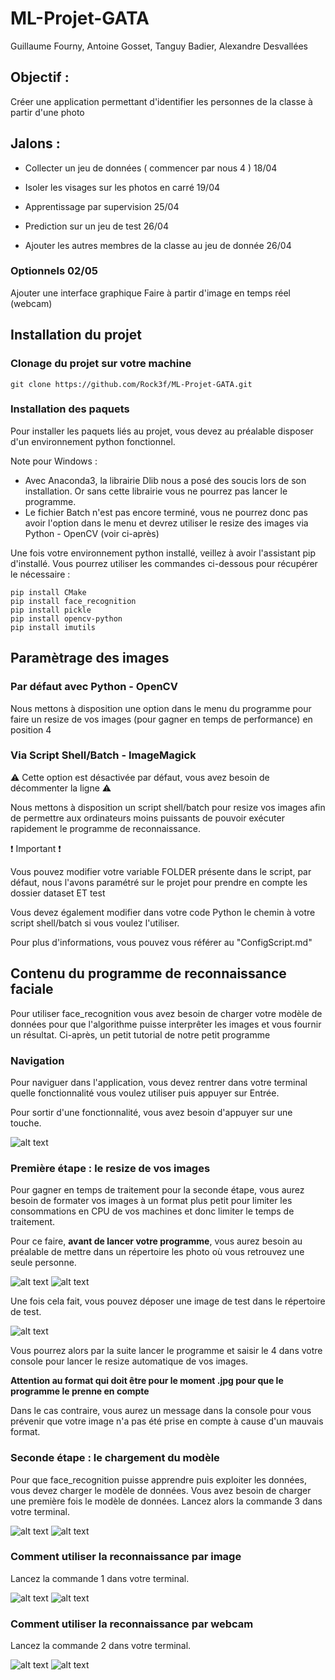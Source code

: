 # ML-Projet-GATA
Guillaume Fourny, Antoine Gosset, Tanguy Badier, Alexandre Desvallées

## Objectif :

Créer une application permettant d'identifier les personnes de la classe à partir d'une photo

## Jalons :

- Collecter un jeu de données ( commencer par nous 4 ) 18/04

- Isoler les visages sur les photos en carré 19/04

- Apprentissage par supervision 25/04

- Prediction sur un jeu de test 26/04

- Ajouter les autres membres de la classe au jeu de donnée 26/04

### Optionnels 02/05
  Ajouter une interface graphique 
  Faire à partir d'image en temps réel (webcam) 
  
## Installation du projet

### Clonage du projet sur votre machine

    git clone https://github.com/Rock3f/ML-Projet-GATA.git

### Installation des paquets

Pour installer les paquets liés au projet, vous devez au préalable disposer d'un environnement python fonctionnel. 

Note pour Windows :

 - Avec Anaconda3, la librairie Dlib nous a posé des soucis lors de son installation. Or sans cette librairie vous ne pourrez pas lancer le programme.
 - Le fichier Batch n'est pas encore terminé, vous ne pourrez donc pas avoir l'option dans le menu et devrez utiliser le resize des images via Python - OpenCV (voir ci-après)

Une fois votre environnement python installé, veillez à avoir l'assistant pip d'installé. Vous pourrez utiliser les commandes ci-dessous pour récupérer le nécessaire :

    pip install CMake
    pip install face_recognition
    pip install pickle
    pip install opencv-python
    pip install imutils

## Paramètrage des images

### Par défaut avec Python - OpenCV

Nous mettons à disposition une option dans le menu du programme pour faire un resize de vos images (pour gagner en temps de performance) en position 4 

### Via Script Shell/Batch - ImageMagick

:warning: Cette option est désactivée par défaut, vous avez besoin de décommenter la ligne :warning:

Nous mettons à disposition un script shell/batch pour resize vos images afin de permettre aux ordinateurs moins puissants de pouvoir exécuter rapidement le programme de reconnaissance.

:exclamation: Important :exclamation:

Vous pouvez modifier votre variable FOLDER présente dans le script, par défaut, nous l'avons paramétré sur le projet pour prendre en compte les dossier dataset ET test

Vous devez également modifier dans votre code Python le chemin à votre script shell/batch si vous voulez l'utiliser.

Pour plus d'informations, vous pouvez vous référer au "ConfigScript.md"

## Contenu du programme de reconnaissance faciale

Pour utiliser face_recognition vous avez besoin de charger votre modèle de données pour que l'algorithme puisse interprêter les images et vous fournir un résultat. Ci-après, un petit tutorial de notre petit programme

### Navigation

Pour naviguer dans l'application, vous devez rentrer dans votre terminal quelle fonctionnalité vous voulez utiliser puis appuyer sur Entrée.

Pour sortir d'une fonctionnalité, vous avez besoin d'appuyer sur une touche.

![alt text](https://raw.github.com/Rock3f/ML-Projet-GATA/master/.assets/MenuProgramme.png)

### Première étape : le resize de vos images

Pour gagner en temps de traitement pour la seconde étape, vous aurez besoin de formater vos images à un format plus petit pour limiter les consommations en CPU de vos machines et donc limiter le temps de traitement.

Pour ce faire, **avant de lancer votre programme**, vous aurez besoin au préalable de mettre dans un répertoire les photo où vous retrouvez une seule personne. 

![alt text](https://raw.github.com/Rock3f/ML-Projet-GATA/master/.assets/dataset1.png)
![alt text](https://raw.github.com/Rock3f/ML-Projet-GATA/master/.assets/dataset2.png)

Une fois cela fait, vous pouvez déposer une image de test dans le répertoire de test.

![alt text](https://raw.github.com/Rock3f/ML-Projet-GATA/master/.assets/test1.png)

Vous pourrez alors par la suite lancer le programme et saisir le 4 dans votre console pour lancer le resize automatique de vos images.

**Attention au format qui doit être pour le moment .jpg pour que le programme le prenne en compte**

Dans le cas contraire, vous aurez un message dans la console pour vous prévenir que votre image n'a pas été prise en compte à cause d'un mauvais format.

### Seconde étape : le chargement du modèle

Pour que face_recognition puisse apprendre puis exploiter les données, vous devez charger le modèle de données. Vous avez besoin de charger une première fois le modèle de données.
Lancez alors la commande 3 dans votre terminal.

![alt text](https://raw.github.com/Rock3f/ML-Projet-GATA/master/.assets/imgModele1.png)
![alt text](https://raw.github.com/Rock3f/ML-Projet-GATA/master/.assets/imgModele2.png)

### Comment utiliser la reconnaissance par image

Lancez la commande 1 dans votre terminal.

![alt text](https://raw.github.com/Rock3f/ML-Projet-GATA/master/.assets/recoImg1.png)
![alt text](https://raw.github.com/Rock3f/ML-Projet-GATA/master/.assets/recoImg2.png)

### Comment utiliser la reconnaissance par webcam

Lancez la commande 2 dans votre terminal.

![alt text](https://raw.github.com/Rock3f/ML-Projet-GATA/master/.assets/recoWebcam1.png)
![alt text](https://raw.github.com/Rock3f/ML-Projet-GATA/master/.assets/recoWebcam2.png)
